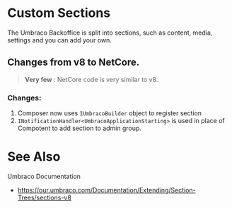 # Custom Sections 

The Umbraco Backoffice is split into sections, such as content, media, settings and you can add your own. 

## Changes from v8 to NetCore.
> **Very few** : NetCore code is very similar to v8.

### Changes:
1. Composer now uses `IUmbracoBuilder` object to register section
2. `INotificationHandler<UmbracoApplicationStarting>` is used in place of Compotent to add section to admin group.


# See Also 

Umbraco Documentation 
- https://our.umbraco.com/Documentation/Extending/Section-Trees/sections-v8